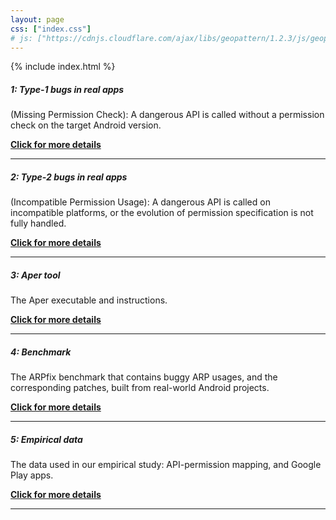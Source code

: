 ```yaml
---
layout: page
css: ["index.css"]
# js: ["https://cdnjs.cloudflare.com/ajax/libs/geopattern/1.2.3/js/geopattern.min.js", "projects.js"]
---
```

{% include index.html %}


##### 1: Type-1 bugs in real apps
(Missing Permission Check): A dangerous API is called without a permission check on the target Android version.

[**Click for more details**](https://aper-project.github.io/type-1)

---

##### 2: Type-2 bugs in real apps
(Incompatible Permission Usage): A dangerous API is called on incompatible platforms, or the evolution of permission specification is not fully handled.

[**Click for more details**](https://aper-project.github.io/type-2)

---

##### 3: Aper tool
The Aper executable and instructions.

[**Click for more details**](https://aper-project.github.io/apertool)

---

##### 4: Benchmark
The ARPfix benchmark that contains buggy ARP usages, and the corresponding patches, built from real-world Android projects.

[**Click for more details**](https://aper-project.github.io/benchmarks)

---

##### 5: Empirical data
The data used in our empirical study: API-permission mapping, and Google Play apps.

[**Click for more details**](https://aper-project.github.io/empiricalstudy)

---

